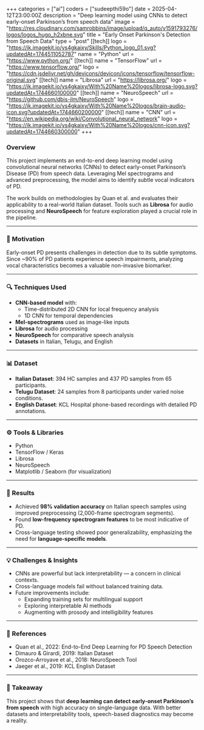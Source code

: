 +++
categories = ["ai"]
coders = ["sudeepthi59o"]
date = 2025-04-12T23:00:00Z
description = "Deep learning model using CNNs to detect early-onset Parkinson’s from speech data"
image = "https://res.cloudinary.com/samrobbins/image/upload/q_auto/v1591793276/logos/logos_hugo_h2xbne.svg"
title = "Early Onset Parkinson's Detection from Speech Data"
type = "post"
[[tech]]
logo = "https://ik.imagekit.io/ys4gkaixy/Skills/Python_logo_01.svg?updatedAt=1744511052787"
name = "Python"
url = "https://www.python.org/"
[[tech]]
name = "TensorFlow"
url = "https://www.tensorflow.org/"
logo = "https://cdn.jsdelivr.net/gh/devicons/devicon/icons/tensorflow/tensorflow-original.svg"
[[tech]]
name = "Librosa"
url = "https://librosa.org/"
logo = "https://ik.imagekit.io/ys4gkaixy/With%20Name%20logos/librosa-logo.svg?updatedAt=1744660100000"
[[tech]]
name = "NeuroSpeech"
url = "https://github.com/dbis-ilm/NeuroSpeech"
logo = "https://ik.imagekit.io/ys4gkaixy/With%20Name%20logos/brain-audio-icon.svg?updatedAt=1744660200000"
[[tech]]
name = "CNN"
url = "https://en.wikipedia.org/wiki/Convolutional_neural_network"
logo = "https://ik.imagekit.io/ys4gkaixy/With%20Name%20logos/cnn-icon.svg?updatedAt=1744660300000"
+++

### Overview

This project implements an end-to-end deep learning model using convolutional neural networks (CNNs) to detect early-onset Parkinson’s Disease (PD) from speech data. Leveraging Mel spectrograms and advanced preprocessing, the model aims to identify subtle vocal indicators of PD.

The work builds on methodologies by Quan et al. and evaluates their applicability to a real-world Italian dataset. Tools such as **Librosa** for audio processing and **NeuroSpeech** for feature exploration played a crucial role in the pipeline.

---

### 🧠 Motivation

Early-onset PD presents challenges in detection due to its subtle symptoms. Since ~90% of PD patients experience speech impairments, analyzing vocal characteristics becomes a valuable non-invasive biomarker.

---

### 🔍 Techniques Used

- **CNN-based model** with:
  - Time-distributed 2D CNN for local frequency analysis
  - 1D CNN for temporal dependencies
- **Mel-spectrograms** used as image-like inputs
- **Librosa** for audio processing
- **NeuroSpeech** for comparative speech analysis
- **Datasets** in Italian, Telugu, and English

---

### 📊 Dataset

- **Italian Dataset**: 394 HC samples and 437 PD samples from 65 participants.
- **Telugu Dataset**: 24 samples from 8 participants under varied noise conditions.
- **English Dataset**: KCL Hospital phone-based recordings with detailed PD annotations.

---

### ⚙️ Tools & Libraries

- Python
- TensorFlow / Keras
- Librosa
- NeuroSpeech
- Matplotlib / Seaborn (for visualization)

---

### 🧪 Results

- Achieved **98% validation accuracy** on Italian speech samples using improved preprocessing (2,000-frame spectrogram segments).
- Found **low-frequency spectrogram features** to be most indicative of PD.
- Cross-language testing showed poor generalizability, emphasizing the need for **language-specific models**.

---

### 💡 Challenges & Insights

- CNNs are powerful but lack interpretability — a concern in clinical contexts.
- Cross-language models fail without balanced training data.
- Future improvements include:
  - Expanding training sets for multilingual support
  - Exploring interpretable AI methods
  - Augmenting with prosody and intelligibility features

---

### 🧬 References

- Quan et al., 2022: End-to-End Deep Learning for PD Speech Detection
- Dimauro & Girardi, 2019: Italian Dataset
- Orozco-Arroyave et al., 2018: NeuroSpeech Tool
- Jaeger et al., 2019: KCL English Dataset

---

### 🎯 Takeaway

This project shows that **deep learning can detect early-onset Parkinson’s from speech** with high accuracy on single-language data. With better datasets and interpretability tools, speech-based diagnostics may become a reality.
